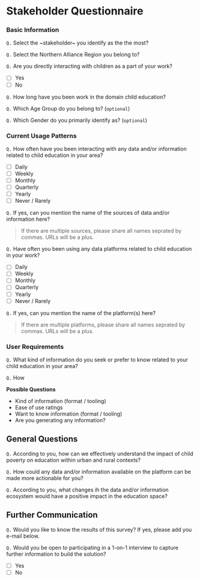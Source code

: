 # Stakeholder Questionnaire

### Basic Information

`Q.` Select the ~stakeholder~ you identify as the the most?

`Q.` Select the Northern Alliance Region you belong to?

`Q.` Are you directly interacting with children as a part of your work?

- [ ] Yes
- [ ] No

`Q.` How long have you been work in the domain child education?

`Q.` Which Age Group do you belong to? (`optional`)

`Q.` Which Gender do you primarily identify as?  (`optional`)

### Current Usage Patterns

`Q.` How often have you been interacting with any data and/or information related to child education in your area?

- [ ] Daily
- [ ] Weekly
- [ ] Monthly
- [ ] Quarterly
- [ ] Yearly
- [ ] Never / Rarely

`Q.` If yes, can you mention the name of the sources of data and/or information here?
> If there are multiple sources, please share all names seprated by commas. URLs will be a plus.

`Q.` Have often you been using any data platforms related to child education in your work?

- [ ] Daily
- [ ] Weekly
- [ ] Monthly
- [ ] Quarterly
- [ ] Yearly
- [ ] Never / Rarely

`Q.` If yes, can you mention the name of the platform(s) here?
> If there are multiple platforms, please share all names seprated by commas. URLs will be a plus.

### User Requirements

`Q.` What kind of information do you seek or prefer to know related to your child education in your area?

`Q.` How

**Possible Questions**

- Kind of information (format / tooling)
- Ease of use ratings
- Want to know information (format / tooling)
- Are you generating any information?

## General Questions

`Q.` According to you, how can we effectively understand the impact of child poverty on education within urban and rural contexts?

`Q.` How could any data and/or information available on the platform can be made more actionable for you?

`Q.` According to you, what changes ih the data and/or information ecosystem would have a positive impact in the education space?

## Further Communication

`Q.` Would you like to know the results of this survey? If yes, please add you e-mail below.

`Q.` Would you be open to participating in a 1-on-1 interview to capture further information to build the solution?

- [ ] Yes
- [ ] No

